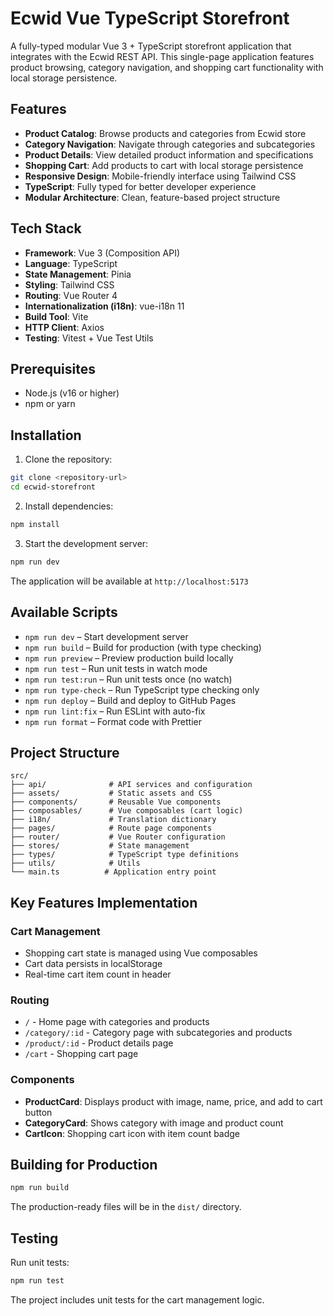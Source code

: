 # Ecwid Vue TypeScript Storefront

A fully-typed modular Vue 3 + TypeScript storefront application that integrates with the Ecwid REST API. This single-page application features product browsing, category navigation, and shopping cart functionality with local storage persistence.

## Features

- **Product Catalog**: Browse products and categories from Ecwid store
- **Category Navigation**: Navigate through categories and subcategories
- **Product Details**: View detailed product information and specifications
- **Shopping Cart**: Add products to cart with local storage persistence
- **Responsive Design**: Mobile-friendly interface using Tailwind CSS
- **TypeScript**: Fully typed for better developer experience
- **Modular Architecture**: Clean, feature-based project structure

## Tech Stack

- **Framework**: Vue 3 (Composition API)
- **Language**: TypeScript
- **State Management**: Pinia
- **Styling**: Tailwind CSS
- **Routing**: Vue Router 4
- **Internationalization (i18n)**: vue-i18n 11
- **Build Tool**: Vite
- **HTTP Client**: Axios
- **Testing**: Vitest + Vue Test Utils

## Prerequisites

- Node.js (v16 or higher)
- npm or yarn

## Installation

1. Clone the repository:

```bash
git clone <repository-url>
cd ecwid-storefront
```

2. Install dependencies:

```bash
npm install
```

3. Start the development server:

```bash
npm run dev
```

The application will be available at `http://localhost:5173`

## Available Scripts

- `npm run dev` – Start development server
- `npm run build` – Build for production (with type checking)
- `npm run preview` – Preview production build locally
- `npm run test` – Run unit tests in watch mode
- `npm run test:run` – Run unit tests once (no watch)
- `npm run type-check` – Run TypeScript type checking only
- `npm run deploy` – Build and deploy to GitHub Pages
- `npm run lint:fix` – Run ESLint with auto-fix
- `npm run format` – Format code with Prettier

## Project Structure

```
src/
├── api/              # API services and configuration
├── assets/           # Static assets and CSS
├── components/       # Reusable Vue components
├── composables/      # Vue composables (cart logic)
├── i18n/             # Translation dictionary
├── pages/            # Route page components
├── router/           # Vue Router configuration
├── stores/           # State management
├── types/            # TypeScript type definitions
├── utils/            # Utils
└── main.ts          # Application entry point
```

## Key Features Implementation

### Cart Management

- Shopping cart state is managed using Vue composables
- Cart data persists in localStorage
- Real-time cart item count in header

### Routing

- `/` - Home page with categories and products
- `/category/:id` - Category page with subcategories and products
- `/product/:id` - Product details page
- `/cart` - Shopping cart page

### Components

- **ProductCard**: Displays product with image, name, price, and add to cart button
- **CategoryCard**: Shows category with image and product count
- **CartIcon**: Shopping cart icon with item count badge

## Building for Production

```bash
npm run build
```

The production-ready files will be in the `dist/` directory.

## Testing

Run unit tests:

```bash
npm run test
```

The project includes unit tests for the cart management logic.
